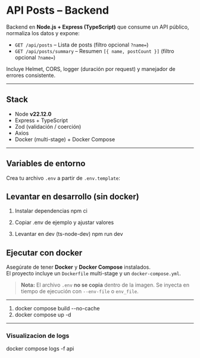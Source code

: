 # API Posts – Backend

Backend en **Node.js + Express (TypeScript)** que consume un API público, normaliza los datos y expone:

- `GET /api/posts` – Lista de posts (filtro opcional `?name=`)
- `GET /api/posts/summary` – Resumen `[{ name, postCount }]` (filtro opcional `?name=`)

Incluye Helmet, CORS, logger (duración por request) y manejador de errores consistente.

---

## Stack

- Node **v22.12.0**
- Express + TypeScript
- Zod (validación / coerción)
- Axios
- Docker (multi-stage) + Docker Compose

---

## Variables de entorno

Crea tu archivo `.env` a partir de `.env.template`:

## Levantar en desarrollo (sin docker)
1) Instalar dependencias
npm ci

2) Copiar .env de ejemplo y ajustar valores

3) Levantar en dev (ts-node-dev)
npm run dev

## Ejecutar con docker

Asegúrate de tener **Docker** y **Docker Compose** instalados.  
El proyecto incluye un `Dockerfile` multi-stage y un `docker-compose.yml`.

> **Nota:** El archivo `.env` **no se copia** dentro de la imagen. Se inyecta en tiempo de ejecución con `--env-file` o `env_file`.

---

1) docker compose build --no-cache
2) docker compose up -d

---
### Visualizacion de logs
docker compose logs -f api
